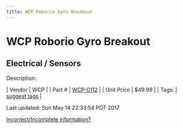 ```yaml
---
title: WCP Roborio Gyro Breakout
---
```


# WCP Roborio Gyro Breakout
## Electrical / Sensors
Description: 	 

| Vendor | WCP | 
| Part # | [WCP-0112](http://www.wcproducts.net/WCP-0112) | 
| Unit Price | $49.99 | 
| Tags: | [suggest tags](https://docs.google.com/forms/d/e/1FAIpQLSeWyY8v3RgOty-MyWmh9U0iivNYN_molChYyS-0U-o-kOAv_g/viewform) | 

Last updated: Sun May 14 22:33:54 PDT 2017

 [Incorrect/Incomplete information?](https://docs.google.com/forms/d/e/1FAIpQLSeWyY8v3RgOty-MyWmh9U0iivNYN_molChYyS-0U-o-kOAv_g/viewform)